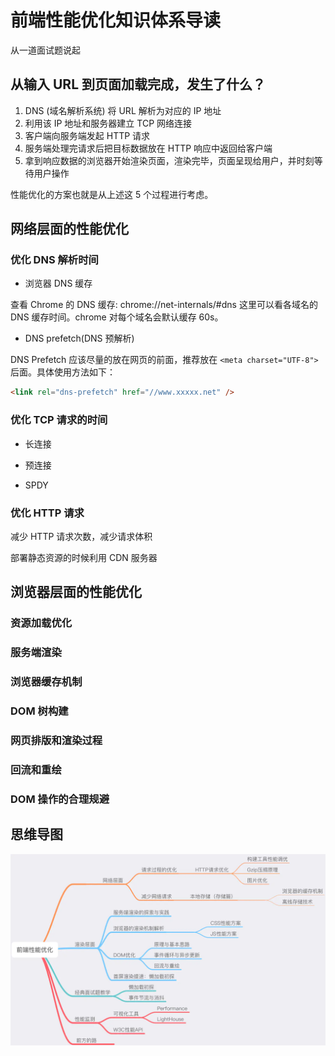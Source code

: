 # 前端性能优化知识体系导读

从一道面试题说起

## 从输入 URL 到页面加载完成，发生了什么？

1. DNS (域名解析系统) 将 URL 解析为对应的 IP 地址
2. 利用该 IP 地址和服务器建立 TCP 网络连接
3. 客户端向服务端发起 HTTP 请求
4. 服务端处理完请求后把目标数据放在 HTTP 响应中返回给客户端
5. 拿到响应数据的浏览器开始渲染页面，渲染完毕，页面呈现给用户，并时刻等待用户操作

性能优化的方案也就是从上述这 5 个过程进行考虑。

## 网络层面的性能优化

### 优化 DNS 解析时间

- 浏览器 DNS 缓存

查看 Chrome 的 DNS 缓存: chrome://net-internals/#dns 这里可以看各域名的 DNS 缓存时间。chrome 对每个域名会默认缓存 60s。

- DNS prefetch(DNS 预解析)

DNS Prefetch 应该尽量的放在网页的前面，推荐放在 `<meta charset="UTF-8">`后面。具体使用方法如下：

```html
<link rel="dns-prefetch" href="//www.xxxxx.net" />
```

### 优化 TCP 请求的时间

- 长连接

- 预连接

- SPDY

### 优化 HTTP 请求

减少 HTTP 请求次数，减少请求体积

部署静态资源的时候利用 CDN 服务器

## 浏览器层面的性能优化

### 资源加载优化

### 服务端渲染

### 浏览器缓存机制

### DOM 树构建

### 网页排版和渲染过程

### 回流和重绘

### DOM 操作的合理规避

## 思维导图

![思维导图](./1.jpg)
